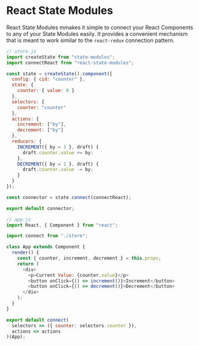 # React State Modules

React State Modules mmakes it simple to connect your React Components to any of your State Modules easily. It provides a convenient mechanism that is meant to work similar to the `react-redux` connection pattern.

```javascript
// store.js
import createState from "state-modules";
import connectReact from "react-state-modules";

const state = createState().component({
  config: { cid: "counter" },
  state: {
    counter: { value: 0 }
  },
  selectors: {
    counter: "counter"
  },
  actions: {
    increment: ["by"],
    decrement: ["by"]
  },
  reducers: {
    INCREMENT({ by = 1 }, draft) {
      draft.counter.value += by;
    },
    DECREMENT({ by = 1 }, draft) {
      draft.counter.value -= by;
    }
  }
});

const connector = state.connect(connectReact);

export default connector;
```

```javascript
// app.js
import React, { Component } from "react";

import connect from "./store";

class App extends Component {
  render() {
    const { counter, increment, decrement } = this.props;
    return (
      <div>
        <p>Current Value: {counter.value}</p>
        <button onClick={() => increment()}>Increment</button>
        <button onClick={() => decrement()}>Decrement</button>
      </div>
    );
  }
}

export default connect(
  selectors => ({ counter: selectors.counter }),
  actions => actions
)(App);
```
